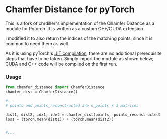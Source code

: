 # Chamfer Distance for pyTorch

This is a fork of chrdiller's implementation of the Chamfer Distance as a module for Pytorch. It is written as a custom C++/CUDA extension.

I modified it to also return the indices of the matching points, since it is common to need them as well.

As it is using pyTorch's [JIT compilation](https://pytorch.org/tutorials/advanced/cpp_extension.html), there are no additional prerequisite steps that have to be taken. Simply import the module as shown below; CUDA and C++ code will be compiled on the first run.

### Usage
```python
from chamfer_distance import ChamferDistance
chamfer_dist = ChamferDistance()

#...
# points and points_reconstructed are n_points x 3 matrices

dist1, dist2, idx1, idx2 = chamfer_dist(points, points_reconstructed)
loss = (torch.mean(dist1)) + (torch.mean(dist2))


#...
```
